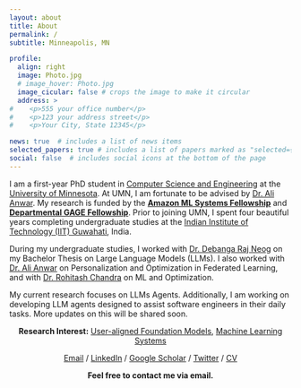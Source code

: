 ```yaml
---
layout: about
title: About
permalink: /
subtitle: Minneapolis, MN

profile:
  align: right
  image: Photo.jpg
  # image_hover: Photo.jpg
  image_cicular: false # crops the image to make it circular
  address: >
#    <p>555 your office number</p>
#    <p>123 your address street</p>
#    <p>Your City, State 12345</p>

news: true  # includes a list of news items
selected_papers: true # includes a list of papers marked as "selected={true}"
social: false  # includes social icons at the bottom of the page
---
```

I am a first-year PhD student in [Computer Science and Engineering](https://cse.umn.edu/) at the [University of Minnesota](https://twin-cities.umn.edu/). At UMN, I am fortunate to be advised by [Dr. Ali Anwar](https://chalianwar.github.io/). My research is funded by the [**Amazon ML Systems Fellowship**](https://azalahmadkhan.github.io) and [**Departmental GAGE Fellowship**](https://azalahmadkhan.github.io). Prior to joining UMN, I spent four beautiful years completing undergraduate studies at the [Indian Institute of Technology (IIT) Guwahati](https://www.iitg.ac.in/), India.

During my undergraduate studies, I worked with [Dr. Debanga Raj Neog](https://debanga.github.io/) on my Bachelor Thesis on Large Language Models (LLMs). I also worked with [Dr. Ali Anwar](https://chalianwar.github.io/) on Personalization and Optimization in Federated Learning, and with [Dr. Rohitash Chandra](https://research.unsw.edu.au/people/dr-rohitash-chandra) on ML and Optimization.

My current research focuses on LLMs Agents. Additionally, I am working on developing LLM agents designed to assist software engineers in their daily tasks. More updates on this will be shared soon.

<p style="text-align: center;">
<strong>Research Interest:</strong> <a href="https://azalahmadkhan.github.io/research/">User-aligned Foundation Models</a>, <a href="https://azalahmadkhan.github.io/research/">Machine Learning Systems</a></p>

<p style="text-align: center;">
<a href="mailto:khan1069@umn.edu">Email</a> / <a href="https://www.linkedin.com/in/azal/">LinkedIn</a> / <a href="https://scholar.google.com/citations?hl=en&user=ih-DIDcAAAAJ">Google Scholar</a> / <a href="https://twitter.com/azalakhan">Twitter</a> / <a href="https://azalahmadkhan.github.io/assets/pdf/Azal_Resume.pdf">CV</a>  </p>
<p style="text-align: center;">
<strong>Feel free to contact me via email.</strong>
</p>